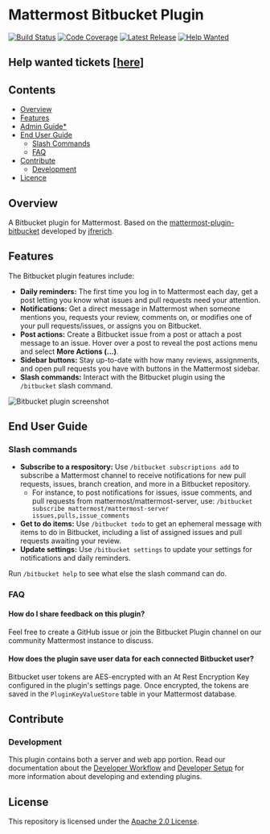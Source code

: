 # Mattermost Bitbucket Plugin

[![Build Status](https://github.com/mattermost/mattermost-plugin-bitbucket/actions/workflows/ci.yml/badge.svg)](https://github.com/mattermost/mattermost-plugin-bitbucket/actions/workflows/ci.yml)
[![Code Coverage](https://img.shields.io/badge/Code%20Coverage-%-brightgreen?style=flat-square)](https://github.com/mattermost/mattermost-plugin-bitbucket)
[![Latest Release](https://img.shields.io/github/v/release/mattermost/mattermost-plugin-bitbucket?style=flat-square)](https://github.com/mattermost/mattermost-plugin-bitbucket/releases)
[![Help Wanted](https://img.shields.io/github/issues/mattermost/mattermost-plugin-bitbucket?style=flat-square&color=brightgreen&label=Help%20Wanted)](https://github.com/mattermost/mattermost-plugin-bitbucket/issues?q=is%3Aissue+is%3Aopen+label%3A%22Help+Wanted%22)

## Help wanted tickets [[here]](https://github.com/mattermost/mattermost-plugin-bitbucket/issues?q=is%3Aissue+is%3Aopen+label%3A%22Help+Wanted%22)

## Contents

- [Overview](#overview)
- [Features](#features)
- [Admin Guide\*](docs\admin-guide.md)
- [End User Guide](#end-user-guide)
  - [Slash Commands](#slash-commands)
  - [FAQ](#faq)
- [Contribute](#contribute)
  - [Development](#development)
- [Licence](#license)

## Overview

A Bitbucket plugin for Mattermost. Based on the [mattermost-plugin-bitbucket](https://github.com/jfrerich/mattermost-plugin-bitbucket) developed by [jfrerich](https://github.com/jfrerich).

## Features

The Bitbucket plugin features include:

- **Daily reminders:** The first time you log in to Mattermost each day, get a post letting you know what issues and pull requests need your attention.
- **Notifications:** Get a direct message in Mattermost when someone mentions you, requests your review, comments on, or modifies one of your pull requests/issues, or assigns you on Bitbucket.
- **Post actions:** Create a Bitbucket issue from a post or attach a post message to an issue. Hover over a post to reveal the post actions menu and select **More Actions \(...\)**.
- **Sidebar buttons:** Stay up-to-date with how many reviews, assignments, and open pull requests you have with buttons in the Mattermost sidebar.
- **Slash commands:** Interact with the Bitbucket plugin using the `/bitbucket` slash command.

![Bitbucket plugin screenshot](https://user-images.githubusercontent.com/45372453/97643091-114a1500-1a47-11eb-9863-2e0e308706ea.png)

## End User Guide

### Slash commands

- **Subscribe to a respository:** Use `/bitbucket subscriptions add` to subscribe a Mattermost channel to receive notifications for new pull requests, issues, branch creation, and more in a Bitbucket repository.
  - For instance, to post notifications for issues, issue comments, and pull requests from mattermost/mattermost-server, use: `/bitbucket subscribe mattermost/mattermost-server issues,pulls,issue_comments`
- **Get to do items:** Use `/bitbucket todo` to get an ephemeral message with items to do in Bitbucket, including a list of assigned issues and pull requests awaiting your review.
- **Update settings:** Use `/bitbucket settings` to update your settings for notifications and daily reminders.

Run `/bitbucket help` to see what else the slash command can do.

### FAQ

#### How do I share feedback on this plugin?

Feel free to create a GitHub issue or join the Bitbucket Plugin channel on our community Mattermost instance to discuss.

#### How does the plugin save user data for each connected Bitbucket user?

Bitbucket user tokens are AES-encrypted with an At Rest Encryption Key configured in the plugin's settings page. Once encrypted, the tokens are saved in the `PluginKeyValueStore` table in your Mattermost database.

## Contribute

### Development

This plugin contains both a server and web app portion. Read our documentation about the [Developer Workflow](https://developers.mattermost.com/extend/plugins/developer-workflow/) and [Developer Setup](https://developers.mattermost.com/extend/plugins/developer-setup/) for more information about developing and extending plugins.

## License

This repository is licensed under the [Apache 2.0 License](https://github.com/mattermost/mattermost-plugin-bitbucket/blob/master/LICENSE).
